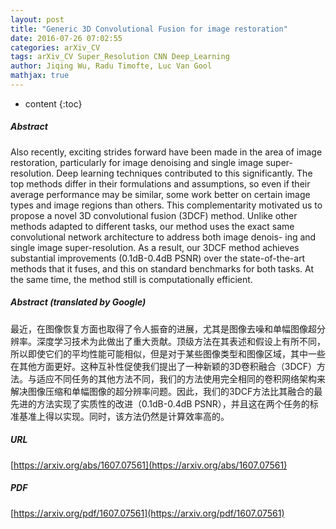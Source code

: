 ```yaml
---
layout: post
title: "Generic 3D Convolutional Fusion for image restoration"
date: 2016-07-26 07:02:55
categories: arXiv_CV
tags: arXiv_CV Super_Resolution CNN Deep_Learning
author: Jiqing Wu, Radu Timofte, Luc Van Gool
mathjax: true
---
```


* content
{:toc}

##### Abstract
Also recently, exciting strides forward have been made in the area of image restoration, particularly for image denoising and single image super-resolution. Deep learning techniques contributed to this significantly. The top methods differ in their formulations and assumptions, so even if their average performance may be similar, some work better on certain image types and image regions than others. This complementarity motivated us to propose a novel 3D convolutional fusion (3DCF) method. Unlike other methods adapted to different tasks, our method uses the exact same convolutional network architecture to address both image denois- ing and single image super-resolution. As a result, our 3DCF method achieves substantial improvements (0.1dB-0.4dB PSNR) over the state-of-the-art methods that it fuses, and this on standard benchmarks for both tasks. At the same time, the method still is computationally efficient.

##### Abstract (translated by Google)
最近，在图像恢复方面也取得了令人振奋的进展，尤其是图像去噪和单幅图像超分辨率。深度学习技术为此做出了重大贡献。顶级方法在其表述和假设上有所不同，所以即使它们的平均性能可能相似，但是对于某些图像类型和图像区域，其中一些在其他方面更好。这种互补性促使我们提出了一种新颖的3D卷积融合（3DCF）方法。与适应不同任务的其他方法不同，我们的方法使用完全相同的卷积网络架构来解决图像压缩和单幅图像的超分辨率问题。因此，我们的3DCF方法比其融合的最先进的方法实现了实质性的改进（0.1dB-0.4dB PSNR），并且这在两个任务的标准基准上得以实现。同时，该方法仍然是计算效率高的。

##### URL
[https://arxiv.org/abs/1607.07561](https://arxiv.org/abs/1607.07561)

##### PDF
[https://arxiv.org/pdf/1607.07561](https://arxiv.org/pdf/1607.07561)

